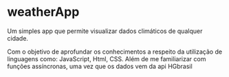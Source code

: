 # weatherApp
Um simples app que permite visualizar dados climáticos de qualquer cidade.

Com o objetivo de aprofundar os conhecimentos a respeito da utilização de linguagens como: JavaScript, Html, CSS.
Além de me familiarizar com funções assíncronas, uma vez que os dados vem da api <text href="https://hgbrasil.com">HGbrasil</text>
